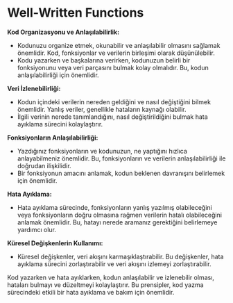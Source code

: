 # Well-Written Functions

**Kod Organizasyonu ve Anlaşılabilirlik:**

- Kodunuzu organize etmek, okunabilir ve anlaşılabilir olmasını sağlamak önemlidir. Kod, fonksiyonlar ve verilerin birleşimi olarak düşünülebilir.
- Kodu yazarken ve başkalarına verirken, kodunuzun belirli bir fonksiyonunu veya veri parçasını bulmak kolay olmalıdır. Bu, kodun anlaşılabilirliği için önemlidir.

**Veri İzlenebilirliği:**

- Kodun içindeki verilerin nereden geldiğini ve nasıl değiştiğini bilmek önemlidir. Yanlış veriler, genellikle hataların kaynağı olabilir.
- İlgili verinin nerede tanımlandığını, nasıl değiştirildiğini bulmak hata ayıklama sürecini kolaylaştırır.

**Fonksiyonların Anlaşılabilirliği:**

- Yazdığınız fonksiyonların ve kodunuzun, ne yaptığını hızlıca anlayabilmeniz önemlidir. Bu, fonksiyonların ve verilerin anlaşılabilirliği ile doğrudan ilişkilidir.
- Bir fonksiyonun amacını anlamak, kodun beklenen davranışını belirlemek için önemlidir.

**Hata Ayıklama:**

- Hata ayıklama sürecinde, fonksiyonların yanlış yazılmış olabileceğini veya fonksiyonların doğru olmasına rağmen verilerin hatalı olabileceğini anlamak önemlidir. Bu, hatayı nerede aramanız gerektiğini belirlemeye yardımcı olur.

**Küresel Değişkenlerin Kullanımı:**

- Küresel değişkenler, veri akışını karmaşıklaştırabilir. Bu değişkenler, hata ayıklama sürecini zorlaştırabilir ve veri akışını izlemeyi zorlaştırabilir.

Kod yazarken ve hata ayıklarken, kodun anlaşılabilir ve izlenebilir olması, hataları bulmayı ve düzeltmeyi kolaylaştırır. Bu prensipler, kod yazma sürecindeki etkili bir hata ayıklama ve bakım için önemlidir.